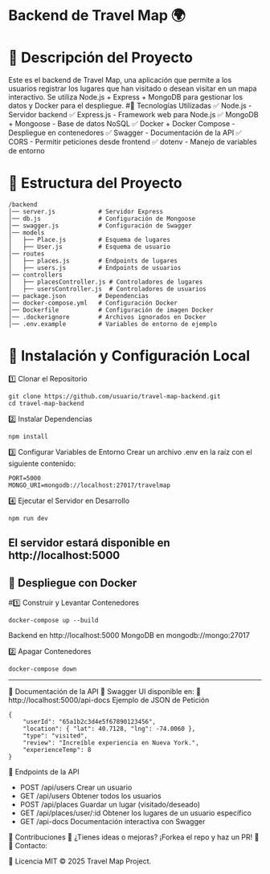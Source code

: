 # Backend de Travel Map 🌍
# 🚀 Descripción del Proyecto
Este es el backend de Travel Map, una aplicación que permite a los usuarios registrar los lugares que han visitado o desean visitar en un mapa interactivo. Se utiliza Node.js + Express + MongoDB para gestionar los datos y Docker para el despliegue.
#📌 Tecnologías Utilizadas
✅ Node.js - Servidor backend
✅ Express.js - Framework web para Node.js
✅ MongoDB + Mongoose - Base de datos NoSQL
✅ Docker + Docker Compose - Despliegue en contenedores
✅ Swagger - Documentación de la API
✅ CORS - Permitir peticiones desde frontend
✅ dotenv - Manejo de variables de entorno
# 📌 Estructura del Proyecto
 
```
/backend
│── server.js            # Servidor Express
│── db.js                # Configuración de Mongoose
│── swagger.js           # Configuración de Swagger
│── models
│   ├── Place.js         # Esquema de lugares
│   ├── User.js          # Esquema de usuario
│── routes
│   ├── places.js        # Endpoints de lugares
│   ├── users.js         # Endpoints de usuarios
│── controllers
│   ├── placesController.js # Controladores de lugares
│   ├── usersController.js  # Controladores de usuarios
│── package.json         # Dependencias
│── docker-compose.yml   # Configuración Docker
│── Dockerfile           # Configuración de imagen Docker
│── .dockerignore        # Archivos ignorados en Docker
│── .env.example         # Variables de entorno de ejemplo

```
# 📌 Instalación y Configuración Local
1️⃣ Clonar el Repositorio
```
git clone https://github.com/usuario/travel-map-backend.git
cd travel-map-backend

```
2️⃣ Instalar Dependencias
 ```
 npm install
 ```
 3️⃣ Configurar Variables de Entorno
 Crear un archivo .env en la raíz con el siguiente contenido:
  ```
  PORT=5000
MONGO_URI=mongodb://localhost:27017/travelmap
  ```
4️⃣ Ejecutar el Servidor en Desarrollo
```
npm run dev
```
El servidor estará disponible en http://localhost:5000
-------------------------------------
## 📌 Despliegue con Docker
#1️⃣ Construir y Levantar Contenedores
```
docker-compose up --build
```
Backend en http://localhost:5000
MongoDB en mongodb://mongo:27017

2️⃣ Apagar Contenedores
```
docker-compose down
```
--------------------------------------
📌 Documentación de la API
📄 Swagger UI disponible en:
🔗 http://localhost:5000/api-docs
Ejemplo de JSON de Petición
```
{
    "userId": "65a1b2c3d4e5f67890123456",
    "location": { "lat": 40.7128, "lng": -74.0060 },
    "type": "visited",
    "review": "Increíble experiencia en Nueva York.",
    "experienceTemp": 8
}

```
📌 Endpoints de la API
* POST	/api/users	Crear un usuario
* GET	/api/users	Obtener todos los usuarios
* POST	/api/places	Guardar un lugar (visitado/deseado)
* GET	/api/places/user/:id	Obtener los lugares de un usuario específico 
* GET	/api-docs	Documentación interactiva con Swagger

📌 Contribuciones
🚀 ¿Tienes ideas o mejoras? ¡Forkea el repo y haz un PR! 🎯
📧 Contacto:  

📌 Licencia
MIT © 2025 Travel Map Project.
